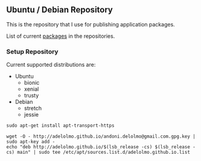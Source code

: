 ## Ubuntu / Debian Repository

This is the repository that I use for publishing application packages.

List of current [packages](PACKAGES.md) in the repositories.

### Setup Repository

Current supported distributions are:

- Ubuntu
    - bionic
    - xenial
    - trusty
- Debian
    - stretch
    - jessie

```markdown
sudo apt-get install apt-transport-https
```

```
wget -O - http://adelolmo.github.io/andoni.delolmo@gmail.com.gpg.key | sudo apt-key add -
echo "deb http://adelolmo.github.io/$(lsb_release -cs) $(lsb_release -cs) main" | sudo tee /etc/apt/sources.list.d/adelolmo.github.io.list
```